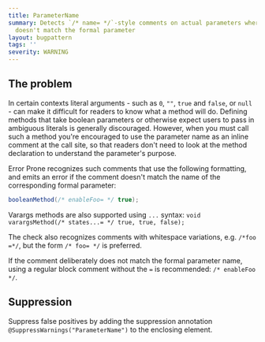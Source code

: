 ```yaml
---
title: ParameterName
summary: Detects `/* name= */`-style comments on actual parameters where the name
  doesn't match the formal parameter
layout: bugpattern
tags: ''
severity: WARNING
---
```


<!--
*** AUTO-GENERATED, DO NOT MODIFY ***
To make changes, edit the @BugPattern annotation or the explanation in docs/bugpattern.
-->


## The problem
In certain contexts literal arguments - such as `0`, `""`, `true` and `false`,
or `null` - can make it difficult for readers to know what a method will do.
Defining methods that take boolean parameters or otherwise expect users to pass
in ambiguous literals is generally discouraged. However, when you must call such
a method you're encouraged to use the parameter name as an inline comment at the
call site, so that readers don't need to look at the method declaration to
understand the parameter's purpose.

Error Prone recognizes such comments that use the following formatting, and
emits an error if the comment doesn't match the name of the corresponding formal
parameter:

```java
booleanMethod(/* enableFoo= */ true);
```

Varargs methods are also supported using `...` syntax: `void varargsMethod(/*
states...= */ true, true, false);`

The check also recognizes comments with whitespace variations, e.g. `/*foo =*/`,
but the form `/* foo= */` is preferred.

If the comment deliberately does not match the formal parameter name, using a
regular block comment without the `=` is recommended: `/* enableFoo */`.

## Suppression
Suppress false positives by adding the suppression annotation `@SuppressWarnings("ParameterName")` to the enclosing element.
